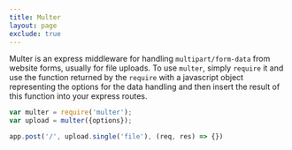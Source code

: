 ```yaml
---
title: Multer
layout: page
exclude: true
---
```


Multer is an express middleware for handling `multipart/form-data` from website forms, usually for file uploads. To use `multer`, simply `require` it and use the function returned by the `require` with a javascript object representing the options for the data handling and then insert the result of this function into your express routes.
```js
var multer = require('multer');
var upload = multer({options});

app.post('/', upload.single('file'), (req, res) => {})
```
<!--stackedit_data:
eyJoaXN0b3J5IjpbLTE1MjA2MTE2OSwtMjA2MzU0MTM3XX0=
-->